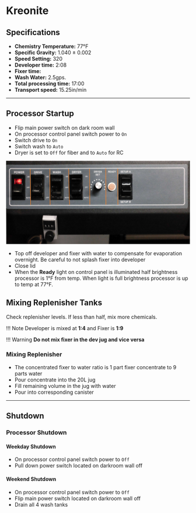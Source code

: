 # Kreonite

## Specifications
* **Chemistry Temperature:** 77°F
* **Specific Gravity:** 1.040 ± 0.002
* **Speed Setting:** 320
* **Developer time:** 2:08
* **Fixer time:**
* **Wash Water:** 2.5gps.
* **Total processing time:** 17:00
* **Transport speed:** 15.25in/min

---

## Processor Startup

* Flip main power switch on dark room wall
* On processor control panel switch power to `On`
* Switch drive to `On`
* Switch wash to `Auto`
* Dryer is set to `Off` for fiber and to `Auto` for RC

![Kreonite Control Panel](images/kreonite-control-panel.jpg)

* Top off developer and fixer with water to compensate for evaporation overnight. Be careful to not splash fixer into developer
* Close lid
* When the **Ready** light on control panel is illuminated half brightness processor is 1°F from temp. When light is full brightness processor is up to temp at 77°F.


## Mixing Replenisher Tanks

Check replenisher levels. If less than half, mix more chemicals. 

!!! Note
    Developer is mixed at **1:4** and Fixer is **1:9**
    
!!! Warning
    **Do not mix fixer in the dev jug and vice versa**

### Mixing Replenisher

* The concentrated fixer to water ratio is 1 part fixer concentrate to 9 parts water
* Pour  concentrate into the 20L jug
* Fill remaining volume in the jug with water
* Pour into corresponding canister

---

## Shutdown

### Processor Shutdown

#### Weekday Shutdown
* On processor control panel switch power to `Off`
* Pull down power switch located on darkroom wall off

#### Weekend Shutdown
* On processor control panel switch power to `Off`
* Flip main power switch located on darkroom wall off
* Drain all 4 wash tanks
